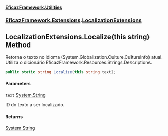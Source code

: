 #### [EficazFramework.Utilities](EficazFrameworkData.md 'EficazFramework Data')
### [EficazFramework.Extensions](EficazFrameworkData.md#EficazFramework.Extensions 'EficazFramework.Extensions').[LocalizationExtensions](EficazFramework.Extensions/LocalizationExtensions.md 'EficazFramework.Extensions.LocalizationExtensions')

## LocalizationExtensions.Localize(this string) Method

Retorna o texto no idioma (System.Globalization.Culture.CultureInfo) atual.  
Utiliza o dicionário EficazFramework.Resources.Strings.Descriptions.

```csharp
public static string Localize(this string text);
```
#### Parameters

<a name='EficazFramework.Extensions.LocalizationExtensions.Localize(thisstring).text'></a>

`text` [System.String](https://docs.microsoft.com/en-us/dotnet/api/System.String 'System.String')

ID do texto a ser localizado.

#### Returns
[System.String](https://docs.microsoft.com/en-us/dotnet/api/System.String 'System.String')